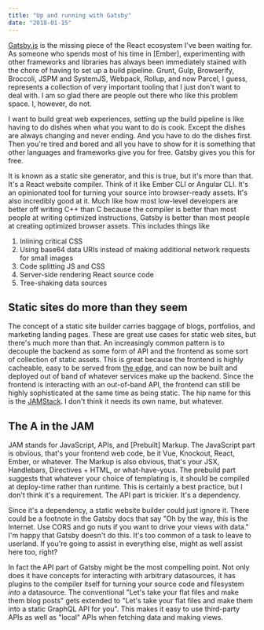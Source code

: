```yaml
---
title: "Up and running with Gatsby"
date: "2018-01-15"
---
```


[Gatsby.js]() is the missing piece of the React ecosystem I've been waiting for. As someone who spends most of his time in [Ember], experimenting with other frameworks and libraries has always been immediately stained with the chore of having to set up a build pipeline. Grunt, Gulp, Browserify, Broccoli, JSPM and SystemJS, Webpack, Rollup, and now Parcel, I guess, represents a collection of very important tooling that I just don't want to deal with. I am so glad there are people out there who like this problem space. I, however, do not.

I want to build great web experiences, setting up the build pipeline is like having to do dishes when what you want to do is cook. Except the dishes are always changing and never ending. And you have to do the dishes first. Then you're tired and bored and all you have to show for it is something that other languages and frameworks give you for free. Gatsby gives you this for free.

It is known as a static site generator, and this is true, but it's more than that. It's a React website compiler. Think of it like Ember CLI or Angular CLI. It's an opinionated tool for turning your source into browser-ready assets. It's also incredibly good at it. Much like how most low-level developers are better off writing C++ than C because the compiler is better than most people at writing optimized instructions, Gatsby is better than most people at creating optimized browser assets. This includes things like

  1. Inlining critical CSS
  2. Using base64 data URIs instead of making additional network requests for small images
  3. Code splitting JS and CSS
  4. Server-side rendering React source code
  5. Tree-shaking data sources

## Static sites do more than they seem

The concept of a static site builder carries baggage of blogs, portfolios, and marketing landing pages. These are great use cases for static web sites, but there's much more than that. An increasingly common pattern is to decouple the backend as some form of API and the frontend as some sort of collection of static assets. This is great because the frontend is highly cacheable, easy to be served from [the edge](https://www.cloudflare.com/learning/cdn/glossary/edge-server/), and can now be built and deployed out of band of whatever services make up the backend. Since the frontend is interacting with an out-of-band API, the frontend can still be highly sophisticated at the same time as being static. The hip name for this is the [JAMStack](https://jamstack.org/). I don't think it needs its own name, but whatever.

## The A in the JAM

JAM stands for JavaScript, APIs, and [Prebuilt] Markup. The JavaScript part is obvious, that's your frontend web code, be it Vue, Knockout, React, Ember, or whatever. The Markup is also obvious, that's your JSX, Handlebars, Directives + HTML, or what-have-yous. The prebuild part suggests that whatever your choice of templating is, it should be compiled at deploy-time rather than runtime. This is certainly a best practice, but I don't think it's a requirement. The API part is trickier. It's a dependency.

Since it's a dependency, a static website builder could just ignore it. There could be a footnote in the Gatsby docs that say "Oh by the way, this is the Internet. Use CORS and go nuts if you want to drive your views with data." I'm happy that Gatsby doesn't do this. It's too common of a task to leave to userland. If you're going to assist in everything else, might as well assist here too, right?

In fact the API part of Gatsby might be the most compelling point. Not only does it have concepts for interacting with arbitrary datasources, it has plugins to the compiler itself for turning your source code and filesystem _into_ a datasource. The conventional "Let's take your flat files and make them blog posts" gets extended to "Let's take your flat files and make them into a static GraphQL API for you". This makes it easy to use third-party APIs as well as "local" APIs when fetching data and making views.